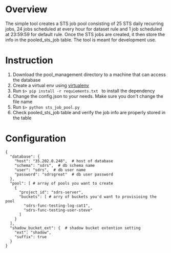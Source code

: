 # Overview
The simple tool creates a STS job pool consisting of 25 STS daily recurring jobs, 24 jobs scheduled at every hour for dataset rule and 1 job scheduled at 23:59:59 for default rule. Once the STS jobs are created, it then store the info in the pooled_sts_job table. The tool is meant for development use.  
# Instruction 
1. Download the pool_management directory to a machine that can access the database
1. Create a virtual env using [virtualenv](https://virtualenv.pypa.io/en/latest/)
1. Run ```$> pip install -r requiements.txt ``` to install the dependency
1. Change the config.json to your needs. Make sure you don't change the file name
1. Run ```$> python sts_job_pool.py```
1. Check pooled_sts_job table and verify the job info are properly stored in the table

# Configuration
```
{
  "database": {
    "host": "35.202.0.248",  # host of database 
    "schema": "sdrs",  # db schema name
    "user": "sdrs",  # db user name
    "password": "sdrsgreat"  # db user password
  },
  "pool": [ # array of pools you want to create
    {
      "project_id": "sdrs-server", 
      "buckets": [ # arry of buckets you'd want to provisioing the pool
        "sdrs-func-testing-log-cat1",
        "sdrs-func-testing-user-steve"
      ]
    }
  ],
  "shadow_bucket_ext": {  # shadow bucket extention setting
    "ext": "shadow",
    "suffix": true
  }
}

```
